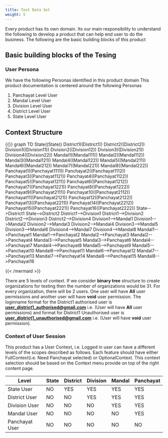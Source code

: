 ```yaml
---
title: Test Data Set
weight: 5
---
```

Every product has its own domain. Its our main responsibility to understand the following to develop a product that can help end user to do the business.
The following are the basic building blocks of this product

## Basic building blocks of the Tesing
### User Persona
We have the following Personas identified in this product domain
This product documentation is centered around the following Personas
1. Panchayat Level User
1. Mandal Level User
1. Division Level User
1. District Level User
1. State Level User
 
## Context Structure

{{<mermaid align="left">}}
graph TD
	State((State))
	District1((District1))
	District2((District2))
	Division1((Division11))
	Division2((Division12))
	Division3((Division21))
	Division4((Division22))
	Mandal1((Mandal111))
	Mandal2((Mandal112))
	Mandal3((Mandal121))
	Mandal4((Mandal122))
	Mandal5((Mandal211))
	Mandal6((Mandal212))
	Mandal7((Mandal221))
	Mandal8((Mandal222))
	Panchayat1((Panchayat1111))
	Panchayat2((Panchayat1112))
	Panchayat3((Panchayat1121))
	Panchayat4((Panchayat1122))
	Panchayat5((Panchayat1211))
	Panchayat6((Panchayat1212))
	Panchayat7((Panchayat1221))
	Panchayat8((Panchayat1222))
	Panchayat9((Panchayat2111))
	Panchayat10((Panchayat2112))
	Panchayat11((Panchayat2121))
	Panchayat12((Panchayat2122))
	Panchayat13((Panchayat2211))
	Panchayat14((Panchayat2212))
	Panchayat15((Panchayat2221))
	Panchayat16((Panchayat2222))
	State-->District1
	State-->District2
	District1-->Division1
	District1-->Division2
	District2-->Division3
	District2-->Division4
	Division1-->Mandal1
	Division1-->Mandal2
	Division2-->Mandal3
	Division2-->Mandal4
	Division3-->Mandal5
	Division3-->Mandal6
	Division4-->Mandal7
	Division4-->Mandal8
	Mandal1-->Panchayat1
	Mandal1-->Panchayat2
	Mandal2-->Panchayat3
	Mandal2-->Panchayat4
	Mandal3-->Panchayat5
	Mandal3-->Panchayat6
	Mandal4-->Panchayat7
	Mandal4-->Panchayat8
	Mandal5-->Panchayat9
	Mandal5-->Panchayat10
	Mandal6-->Panchayat11
	Mandal6-->Panchayat12
	Mandal7-->Panchayat13
	Mandal7-->Panchayat14
	Mandal8-->Panchayat15
	Mandal8-->Panchayat16
	

{{< /mermaid >}}

There are 5 levels of context. If we consider **binary tree** structure to create organizations for testing then the number of organizations would be 31. For every organization, there will be 2 users. One user will have **All** user permissions and another user will have **void** user permission. The loginname format for the District1 authorised user is **user_district1_authorised@gmail.com** i.e. (User will have **All** user permissions) and format for District1 Unauthorised user is **user_district1_unauthorised@gmail.com** i.e. (User will have **void** user permission).

### Context of User Session  
This product has a User Context, i.e. Logged in user can have a different levels of the scopes described as follows. Each feature should have either FullContext(i.e. Need Panchayat selected) or OptionalContext.
This context selection should be based on the Context menu provide on top of the right content page.

|Level|State|District|Division|Mandal|Panchayat|
|-----|-----|--------|--------|------|---------|
|State User|NO|YES|YES|YES|YES|
|District User|NO|NO|YES|YES|YES|
|Division User|NO|NO|NO|YES|YES|
|Mandal User|NO|NO|NO|NO|YES|
|Panchayat User|NO|NO|NO|NO|NO|






